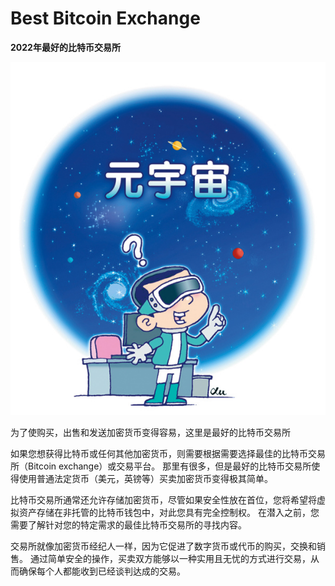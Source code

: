 # Best Bitcoin Exchange

 **2022年最好的比特币交易所**

![](微信图片_20220628144357.jpg)

为了使购买，出售和发送加密货币变得容易，这里是最好的比特币交易所

如果您想获得比特币或任何其他加密货币，则需要根据需要选择最佳的比特币交易所（Bitcoin exchange）或交易平台。 那里有很多，但是最好的比特币交易所使得使用普通法定货币（美元，英镑等）买卖加密货币变得极其简单。

比特币交易所通常还允许存储加密货币，尽管如果安全性放在首位，您将希望将虚拟资产存储在非托管的比特币钱包中，对此您具有完全控制权。 在潜入之前，您需要了解针对您的特定需求的最佳比特币交易所的寻找内容。

交易所就像加密货币经纪人一样，因为它促进了数字货币或代币的购买，交换和销售。 通过简单安全的操作，买卖双方能够以一种实用且无忧的方式进行交易，从而确保每个人都能收到已经谈判达成的交易。
